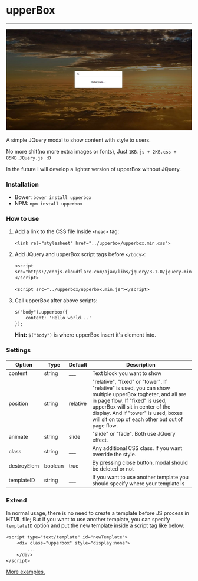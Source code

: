 # upperBox

------

![UpperBox screenshot](https://raw.githubusercontent.com/Pooria-H/upperBox/master/screenshot.JPG)

A simple JQuery modal to show content with style to users.

No more shit(no more extra images or fonts), Just `1KB.js + 2KB.css + 85KB.JQuery.js :D`

In the future I will develop a lighter version of upperBox without JQuery.

### Installation
- Bower:
	`bower install upperbox`
- NPM:
	`npm install upperbox`

### How to use
1. Add a link to the CSS file Inside `<head>` tag:

	`<link rel="stylesheet" href="../upperbox/upperbox.min.css">`

2. Add JQuery and upperBox script tags before `</body>`:

	````
	<script src="https://cdnjs.cloudflare.com/ajax/libs/jquery/3.1.0/jquery.min.js"></script>

	<script src="../upperbox/upperbox.min.js"></script>
	````

3. Call upperBox after above scripts:

	````
	$("body").upperbox({
		content: 'Hello world...'
	});
	````
	__Hint:__ `$("body")` is where upperBox insert it's element into.

### Settings


Option | Type | Default | Description
------ | ---- | ------- | -----------
content | string | ___ | Text block you want to show
position | string | relative | "relative", "fixed" or "tower". If "relative" is used, you can show multiple upperBox togheter, and all are in page flow. If "fixed" is used, upperBox will sit in center of the display. And if "tower" is used, boxes will sit on top of each other but out of page flow.
animate | string | slide | "slide" or "fade". Both use JQuery effect.
class | string | ___ | Any additional CSS class. If you want override the style.
destroyElem | boolean | true | By pressing close button, modal should be deleted or not
templateID | string | ___ | If you want to use another template you should specify where your template is

### Extend
In normal usage, there is no need to create a template before JS process in HTML file; But if you want to use another template, you can specify `templateID` option and put the new template inside a script tag like below:
````
<script type="text/template" id="newTemplate">
	<div class="upperbox" style="display:none">
		...
	</div>
</script>
````
[More examples.](https://github.com/Pooria-H/upperBox/tree/master/examples)
